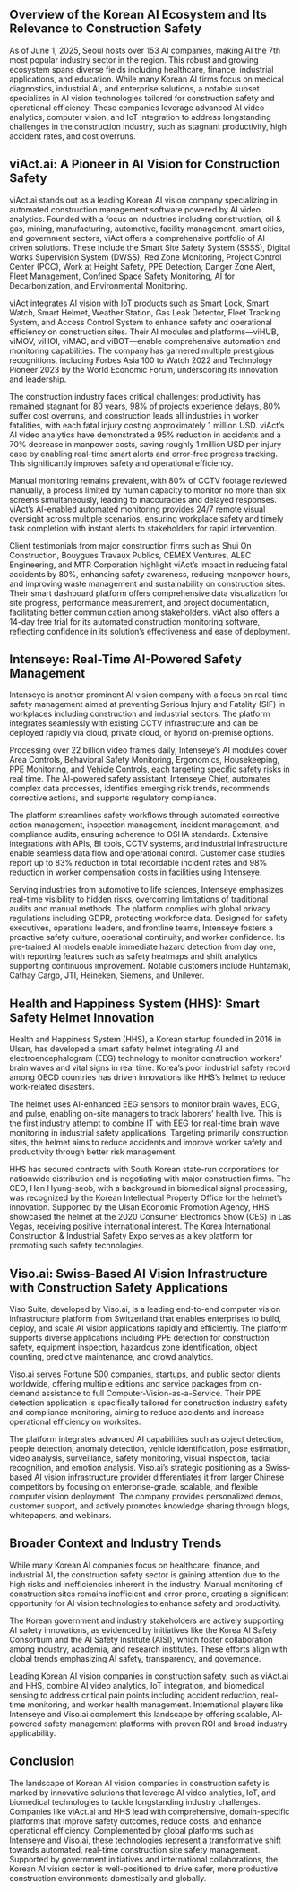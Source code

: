 ## Overview of the Korean AI Ecosystem and Its Relevance to Construction Safety
As of June 1, 2025, Seoul hosts over 153 AI companies, making AI the 7th most popular industry sector in the region. This robust and growing ecosystem spans diverse fields including healthcare, finance, industrial applications, and education. While many Korean AI firms focus on medical diagnostics, industrial AI, and enterprise solutions, a notable subset specializes in AI vision technologies tailored for construction safety and operational efficiency. These companies leverage advanced AI video analytics, computer vision, and IoT integration to address longstanding challenges in the construction industry, such as stagnant productivity, high accident rates, and cost overruns.

## viAct.ai: A Pioneer in AI Vision for Construction Safety
viAct.ai stands out as a leading Korean AI vision company specializing in automated construction management software powered by AI video analytics. Founded with a focus on industries including construction, oil & gas, mining, manufacturing, automotive, facility management, smart cities, and government sectors, viAct offers a comprehensive portfolio of AI-driven solutions. These include the Smart Site Safety System (SSSS), Digital Works Supervision System (DWSS), Red Zone Monitoring, Project Control Center (PCC), Work at Height Safety, PPE Detection, Danger Zone Alert, Fleet Management, Confined Space Safety Monitoring, AI for Decarbonization, and Environmental Monitoring.

viAct integrates AI vision with IoT products such as Smart Lock, Smart Watch, Smart Helmet, Weather Station, Gas Leak Detector, Fleet Tracking System, and Access Control System to enhance safety and operational efficiency on construction sites. Their AI modules and platforms—viHUB, viMOV, viHOI, viMAC, and viBOT—enable comprehensive automation and monitoring capabilities. The company has garnered multiple prestigious recognitions, including Forbes Asia 100 to Watch 2022 and Technology Pioneer 2023 by the World Economic Forum, underscoring its innovation and leadership.

The construction industry faces critical challenges: productivity has remained stagnant for 80 years, 98% of projects experience delays, 80% suffer cost overruns, and construction leads all industries in worker fatalities, with each fatal injury costing approximately 1 million USD. viAct’s AI video analytics have demonstrated a 95% reduction in accidents and a 70% decrease in manpower costs, saving roughly 1 million USD per injury case by enabling real-time smart alerts and error-free progress tracking. This significantly improves safety and operational efficiency.

Manual monitoring remains prevalent, with 80% of CCTV footage reviewed manually, a process limited by human capacity to monitor no more than six screens simultaneously, leading to inaccuracies and delayed responses. viAct’s AI-enabled automated monitoring provides 24/7 remote visual oversight across multiple scenarios, ensuring workplace safety and timely task completion with instant alerts to stakeholders for rapid intervention.

Client testimonials from major construction firms such as Shui On Construction, Bouygues Travaux Publics, CEMEX Ventures, ALEC Engineering, and MTR Corporation highlight viAct’s impact in reducing fatal accidents by 80%, enhancing safety awareness, reducing manpower hours, and improving waste management and sustainability on construction sites. Their smart dashboard platform offers comprehensive data visualization for site progress, performance measurement, and project documentation, facilitating better communication among stakeholders. viAct also offers a 14-day free trial for its automated construction monitoring software, reflecting confidence in its solution’s effectiveness and ease of deployment.

## Intenseye: Real-Time AI-Powered Safety Management
Intenseye is another prominent AI vision company with a focus on real-time safety management aimed at preventing Serious Injury and Fatality (SIF) in workplaces including construction and industrial sectors. The platform integrates seamlessly with existing CCTV infrastructure and can be deployed rapidly via cloud, private cloud, or hybrid on-premise options.

Processing over 22 billion video frames daily, Intenseye’s AI modules cover Area Controls, Behavioral Safety Monitoring, Ergonomics, Housekeeping, PPE Monitoring, and Vehicle Controls, each targeting specific safety risks in real time. The AI-powered safety assistant, Intenseye Chief, automates complex data processes, identifies emerging risk trends, recommends corrective actions, and supports regulatory compliance.

The platform streamlines safety workflows through automated corrective action management, inspection management, incident management, and compliance audits, ensuring adherence to OSHA standards. Extensive integrations with APIs, BI tools, CCTV systems, and industrial infrastructure enable seamless data flow and operational control. Customer case studies report up to 83% reduction in total recordable incident rates and 98% reduction in worker compensation costs in facilities using Intenseye.

Serving industries from automotive to life sciences, Intenseye emphasizes real-time visibility to hidden risks, overcoming limitations of traditional audits and manual methods. The platform complies with global privacy regulations including GDPR, protecting workforce data. Designed for safety executives, operations leaders, and frontline teams, Intenseye fosters a proactive safety culture, operational continuity, and worker confidence. Its pre-trained AI models enable immediate hazard detection from day one, with reporting features such as safety heatmaps and shift analytics supporting continuous improvement. Notable customers include Huhtamaki, Cathay Cargo, JTI, Heineken, Siemens, and Unilever.

## Health and Happiness System (HHS): Smart Safety Helmet Innovation
Health and Happiness System (HHS), a Korean startup founded in 2016 in Ulsan, has developed a smart safety helmet integrating AI and electroencephalogram (EEG) technology to monitor construction workers’ brain waves and vital signs in real time. Korea’s poor industrial safety record among OECD countries has driven innovations like HHS’s helmet to reduce work-related disasters.

The helmet uses AI-enhanced EEG sensors to monitor brain waves, ECG, and pulse, enabling on-site managers to track laborers’ health live. This is the first industry attempt to combine IT with EEG for real-time brain wave monitoring in industrial safety applications. Targeting primarily construction sites, the helmet aims to reduce accidents and improve worker safety and productivity through better risk management.

HHS has secured contracts with South Korean state-run corporations for nationwide distribution and is negotiating with major construction firms. The CEO, Han Hyung-seob, with a background in biomedical signal processing, was recognized by the Korean Intellectual Property Office for the helmet’s innovation. Supported by the Ulsan Economic Promotion Agency, HHS showcased the helmet at the 2020 Consumer Electronics Show (CES) in Las Vegas, receiving positive international interest. The Korea International Construction & Industrial Safety Expo serves as a key platform for promoting such safety technologies.

## Viso.ai: Swiss-Based AI Vision Infrastructure with Construction Safety Applications
Viso Suite, developed by Viso.ai, is a leading end-to-end computer vision infrastructure platform from Switzerland that enables enterprises to build, deploy, and scale AI vision applications rapidly and efficiently. The platform supports diverse applications including PPE detection for construction safety, equipment inspection, hazardous zone identification, object counting, predictive maintenance, and crowd analytics.

Viso.ai serves Fortune 500 companies, startups, and public sector clients worldwide, offering multiple editions and service packages from on-demand assistance to full Computer-Vision-as-a-Service. Their PPE detection application is specifically tailored for construction industry safety and compliance monitoring, aiming to reduce accidents and increase operational efficiency on worksites.

The platform integrates advanced AI capabilities such as object detection, people detection, anomaly detection, vehicle identification, pose estimation, video analysis, surveillance, safety monitoring, visual inspection, facial recognition, and emotion analysis. Viso.ai’s strategic positioning as a Swiss-based AI vision infrastructure provider differentiates it from larger Chinese competitors by focusing on enterprise-grade, scalable, and flexible computer vision deployment. The company provides personalized demos, customer support, and actively promotes knowledge sharing through blogs, whitepapers, and webinars.

## Broader Context and Industry Trends
While many Korean AI companies focus on healthcare, finance, and industrial AI, the construction safety sector is gaining attention due to the high risks and inefficiencies inherent in the industry. Manual monitoring of construction sites remains inefficient and error-prone, creating a significant opportunity for AI vision technologies to enhance safety and productivity.

The Korean government and industry stakeholders are actively supporting AI safety innovations, as evidenced by initiatives like the Korea AI Safety Consortium and the AI Safety Institute (AISI), which foster collaboration among industry, academia, and research institutes. These efforts align with global trends emphasizing AI safety, transparency, and governance.

Leading Korean AI vision companies in construction safety, such as viAct.ai and HHS, combine AI video analytics, IoT integration, and biomedical sensing to address critical pain points including accident reduction, real-time monitoring, and worker health management. International players like Intenseye and Viso.ai complement this landscape by offering scalable, AI-powered safety management platforms with proven ROI and broad industry applicability.

## Conclusion
The landscape of Korean AI vision companies in construction safety is marked by innovative solutions that leverage AI video analytics, IoT, and biomedical technologies to tackle longstanding industry challenges. Companies like viAct.ai and HHS lead with comprehensive, domain-specific platforms that improve safety outcomes, reduce costs, and enhance operational efficiency. Complemented by global platforms such as Intenseye and Viso.ai, these technologies represent a transformative shift towards automated, real-time construction site safety management. Supported by government initiatives and international collaborations, the Korean AI vision sector is well-positioned to drive safer, more productive construction environments domestically and globally.